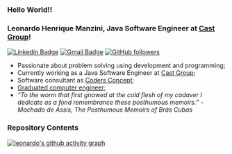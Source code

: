 ### Hello World!!
### Leonardo Henrique Manzini, Java Software Engineer at <a href="https://castgroup.com.br">Cast Group</a>!

[![Linkedin Badge](https://img.shields.io/badge/-LinkedIn-blue?style=flat-square&logo=Linkedin&logoColor=white&link=https://www.linkedin.com/in/leonardo-manzini/)](https://www.linkedin.com/in/leonardo-manzini/)
[![Gmail Badge](https://img.shields.io/badge/-Gmail-c14438?style=flat-square&logo=Gmail&logoColor=white&link=mailto:leoh.manzini@gmail.com)](mailto:leoh.manzini@gmail.com/)
[![GitHub followers](https://img.shields.io/github/followers/LeoManzini.svg?style=social&label=Follow&maxAge=2592000)](https://github.com/LeoManzini?tab=followers)

- Passionate about problem solving using development and programming;
- Currently working as a Java Software Engineer at <a href="https://castgroup.com.br">Cast Group</a>;
- Software consultant as <a href="https://codersconcept.com.br/">Coders Concept<a/>;
- <a href="https://www.uniara.com.br/cursos/presencial/graduacao/engenharia-de-computacao/">Graduated computer engineer<a/>;
- _“To the worm that first gnawed at the cold flesh of my cadaver I dedicate as a fond remembrance these posthumous memoirs.” - Machado de Assis, The Posthumous Memoirs of Brás Cubas_

### Repository Contents

[comment]: <div align="center">
[comment]:  <a href="https://github.com/LeoManzini">
[comment]:    <img height="180em" src="https://github-readme-stats.vercel.app/api/top-langs/?username=LeoManzini&layout=compact&theme=radical" />
[comment]:    <img height="180em" src="https://github-readme-stats.vercel.app/api?username=LeoManzini&show_icons=true&theme=radical" />
[comment]:  </a>
[comment]: </div>

[![leonardo's github activity graph](https://github-readme-activity-graph.vercel.app/graph?username=LeoManzini&bg_color=0d1117&color=708090&line=139ae1&point=ffffff&area=true&hide_border=true)](https://github.com/LeoManzini/)
